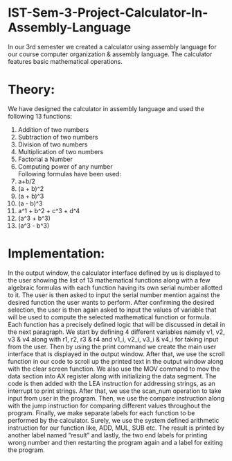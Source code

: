 # IST-Sem-3-Project-Calculator-In-Assembly-Language
In our 3rd semester we created a calculator using assembly language for our course computer organization &amp; assembly language. The calculator features basic mathematical operations.

# Theory:
We have designed the calculator in assembly language and used the following 13 functions:
1) Addition of two numbers          
2) Subtraction of two numbers          
3) Division of two numbers            
4) Multiplication of two numbers                    
5) Factorial a Number            
6) Computing power of any number       
Following formulas have been used:
7) a+b/2                         
8) (a + b)^2    
9) (a + b)^3 
10) (a - b)^3 
11) a^1 + b^2 + c^3 + d^4        
12) (a^3 + b^3) 
13) (a^3 - b^3)

# Implementation:

In the output window, the calculator interface defined by us is displayed to the user showing the list of 13 mathematical functions along with a few algebraic formulas with each function having its own serial number allotted to it. The user is then asked to input the serial number mention against the desired function the user wants to perform. After confirming the desired selection, the user is then again asked to input the values of variable that will be used to compute the selected mathematical function or formula. Each function has a precisely defined logic that will be discussed in detail in the next paragraph.
We start by defining 4 different variables namely v1, v2, v3 & v4 along with r1, r2, r3 & r4 and v1_i, v2_i, v3_i & v4_i for taking input from the user. Then by using the print command we create the main user interface that is displayed in the output window. After that, we use the scroll function in our code to scroll up the printed text in the output window along with the clear screen function. We also use the MOV command to mov the data section into AX register along with initializing the data segment. The code is then added with the LEA instruction for addressing strings, as an interrupt to print strings. After that, we use the scan_num operation to take input from user in the program. Then, we use the compare instruction along with the jump instruction for comparing different values throughout the program. Finally, we make separate labels for each function to be performed by the calculator. Surely, we use the system defined arithmetic instruction for our function like, ADD, MUL, SUB etc. The result is printed by another label named “result” and lastly, the two end labels for printing wrong number and then restarting the program again and a label for exiting the program.
